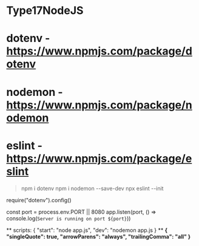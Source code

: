 # Type17NodeJS

# dotenv - https://www.npmjs.com/package/dotenv 
# nodemon - https://www.npmjs.com/package/nodemon 
# eslint - https://www.npmjs.com/package/eslint 

> npm i dotenv
> npm i nodemon --save-dev
> npx eslint --init

require("dotenv").config()

const port = process.env.PORT || 8080
app.listen(port, () => console.log(`Server is running on port ${port}`))

** scripts: {
"start": "node app.js",
"dev": "nodemon app.js
}
**
**{
"singleQuote": true,
"arrowParens": "always",
"trailingComma": "all"
}**
